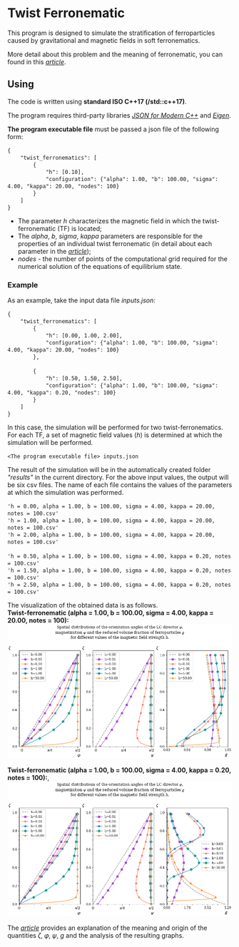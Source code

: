 # Twist Ferronematic

This program is designed to simulate the stratification of ferroparticles caused by gravitational and magnetic fields in soft ferronematics.

More detail about this problem and the meaning of ferronematic, you can found in this [*article*][1].

## Using
The code is written using **standard ISO C++17 (/std::c++17)**.

The program requires third-party libraries [*JSON for Modern C++*][2] and [*Eigen*][3].

**The program executable file** must be passed a json file of the following form:
```
{
    "twist_ferronematics": [
        {
            "h": [0.10],
            "configuration": {"alpha": 1.00, "b": 100.00, "sigma": 4.00, "kappa": 20.00, "nodes": 100}
        }
    ]
}
```
- The parameter *h* characterizes the magnetic field in which the twist-ferronematic (TF) is located;
- The *alpha*, *b*, *sigma*, *kappa* parameters are responsible for the properties of an individual twist ferronematic (in detail about each parameter in the [*article*][1]);<br/>
- *nodes* - the number of points of the computational grid required for the numerical solution of the equations of equilibrium state. 

### Example

As an example, take the input data file *inputs.json*:
```
{
    "twist_ferronematics": [
        {
            "h": [0.00, 1.00, 2.00],
            "configuration": {"alpha": 1.00, "b": 100.00, "sigma": 4.00, "kappa": 20.00, "nodes": 100}
        },

        {
            "h": [0.50, 1.50, 2.50],
            "configuration": {"alpha": 1.00, "b": 100.00, "sigma": 4.00, "kappa": 0.20, "nodes": 100}
        }
    ]
}
```
In this case, the simulation will be performed for two twist-ferronematics. For each TF, a set of magnetic field values (*h*) is determined at which the simulation will be performed.

```
<The program executable file> inputs.json
```

The result of the simulation will be in the automatically created folder *"results"* in the current directory. For the above input values, the output will be six csv files. The name of each file contains the values of the parameters at which the simulation was performed.
```
'h = 0.00, alpha = 1.00, b = 100.00, sigma = 4.00, kappa = 20.00, notes = 100.csv'
'h = 1.00, alpha = 1.00, b = 100.00, sigma = 4.00, kappa = 20.00, notes = 100.csv'
'h = 2.00, alpha = 1.00, b = 100.00, sigma = 4.00, kappa = 20.00, notes = 100.csv'

'h = 0.50, alpha = 1.00, b = 100.00, sigma = 4.00, kappa = 0.20, notes = 100.csv'
'h = 1.50, alpha = 1.00, b = 100.00, sigma = 4.00, kappa = 0.20, notes = 100.csv'
'h = 2.50, alpha = 1.00, b = 100.00, sigma = 4.00, kappa = 0.20, notes = 100.csv'
```
The visualization of the obtained data is as follows.<br/>
**Twist-ferronematic (alpha = 1.00, b = 100.00, sigma = 4.00, kappa = 20.00, notes = 100):**<br/>
![Image alt](image/results.png)

**Twist-ferronematic (alpha = 1.00, b = 100.00, sigma = 4.00, kappa = 0.20, notes = 100):**,<br/>
![Image alt](image/results_2.png)

The [*article*][1] provides an explanation of the meaning and origin of the quantities 𝜁, 𝜑, 𝜓, *g* and the analysis of the resulting graphs.


[1]:https://iopscience.iop.org/article/10.1088/1742-6596/1389/1/012058
[2]:https://github.com/nlohmann/json/releases/tag/v3.9.1
[3]: https://eigen.tuxfamily.org/index.php?title=Main_Page